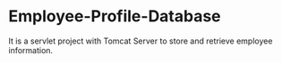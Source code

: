 # Employee-Profile-Database
It is a servlet project with Tomcat Server to store and retrieve employee information.
